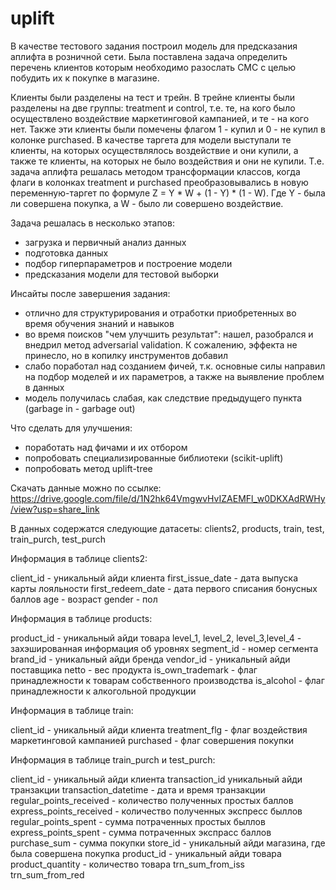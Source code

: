 # uplift

В качестве тестового задания построил модель для предсказания аплифта в розничной сети.
Была поставлена задача определить перечень клиентов которым необходимо разослать СМС с целью побудить их к покупке в магазине.

Клиенты были разделены на тест и трейн. В трейне клиенты были разделены на две группы: treatment и control, т.е. те, на кого было осуществлено воздействие маркетинговой кампанией, и те - на кого нет. Также эти клиенты были помечены флагом 1 - купил и 0 - не купил в колонке purchased. 
В качестве таргета для модели выступали те клиенты, на которых осуществлялось воздействие и они купили, а также те клиенты, на которых не было воздействия и они не купили. Т.е. задача аплифта решалась методом трансформации классов, когда флаги в колонках treatment и purchased преобразовывались в новую переменную-таргет по формуле Z = Y * W + (1 - Y) * (1 - W). Где Y - была ли совершена покупка, а W - было ли совершено воздействие.

Задача решалась в несколько этапов:
- загрузка и первичный анализ данных
- подготовка данных
- подбор гиперпараметров и построение модели
- предсказания модели для тестовой выборки

Инсайты после завершения задания:
- отлично для структурирования и отработки приобретенных во время обучения знаний и навыков
- во время поисков "чем улучшить результат": нашел, разобрался и внедрил метод adversarial validation. К сожалению, эффекта не принесло, но в копилку инструментов добавил
- слабо поработал над созданием фичей, т.к. основные силы направил на подбор моделей и их параметров, а также на выявление проблем в данных
- модель получилась слабая, как следствие предыдущего пункта (garbage in - garbage out)

Что сделать для улучшения:
- поработать над фичами и их отбором
- попробовать специализированные библиотеки (scikit-uplift)
- попробовать метод uplift-tree

Скачать данные можно по ссылке:
https://drive.google.com/file/d/1N2hk64VmgwvHvIZAEMFl_w0DKXAdRWHy/view?usp=share_link

В данных содержатся следующие датасеты: clients2, products, train, test, train_purch, test_purch

Информация в таблице clients2:

client_id - уникальный айди клиента
first_issue_date - дата выпуска карты лояльности
first_redeem_date - дата первого списания бонусных баллов
age - возраст
gender - пол

Информация в таблице products:

product_id - уникальный айди товара
level_1, level_2, level_3,level_4 - захэшированная информация об уровнях
segment_id - номер сегмента
brand_id - уникальный айди бренда
vendor_id - уникальный айди поставщика
netto - вес продукта
is_own_trademark - флаг принадлежности к товарам собственного производства
is_alcohol - флаг принадлежности к алкогольной продукции

Информация в таблице train:

client_id	- уникальный айди клиента
treatment_flg	- флаг воздействия маркетинговой кампанией
purchased - флаг совершения покупки

Информация в таблице train_purch и test_purch:

client_id - уникальный айди клиента
transaction_id	уникальный айди транзакции
transaction_datetime	- дата и время транзакции
regular_points_received	- количество полученных простых баллов
express_points_received	- количество полученных экспресс быллов
regular_points_spent	- сумма потраченных простых быллов
express_points_spent	- сумма потраченных экспрасс баллов
purchase_sum	- сумма покупки
store_id	- уникальный айди магазина, где была совершена покупка
product_id	- уникальный айди товара
product_quantity	- количество товара
trn_sum_from_iss	
trn_sum_from_red
